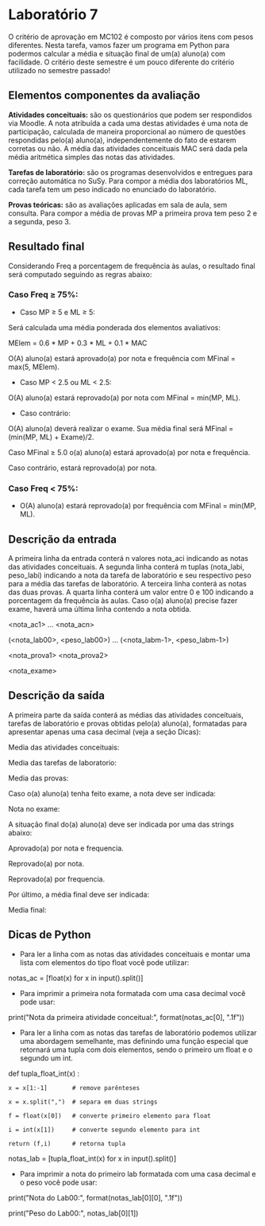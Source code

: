 # Laboratório 7

O critério de aprovação em MC102 é composto por vários itens com pesos diferentes. Nesta tarefa, vamos fazer um programa em Python para podermos calcular a média e situação final de um(a) aluno(a) com facilidade. O critério deste semestre é um pouco diferente do critério utilizado no semestre passado!

## Elementos componentes da avaliação

**Atividades conceituais:** são os questionários que podem ser respondidos via Moodle. A nota atribuída a cada uma destas atividades é uma nota de participação, calculada de maneira proporcional ao número de questões respondidas pelo(a) aluno(a), independentemente do fato de estarem corretas ou não. A média das atividades conceituais MAC será dada pela média aritmética simples das notas das atividades.

**Tarefas de laboratório:** são os programas desenvolvidos e entregues para correção automática no SuSy. Para compor a média dos laboratórios ML, cada tarefa tem um peso indicado no enunciado do laboratório.

**Provas teóricas:** são as avaliações aplicadas em sala de aula, sem consulta. Para compor a média de provas MP a primeira prova tem peso 2 e a segunda, peso 3.

## Resultado final

Considerando Freq a porcentagem de frequência às aulas, o resultado final será computado seguindo as regras abaixo:

### Caso Freq ≥ 75%:

- Caso MP ≥ 5 e ML ≥ 5:

Será calculada uma média ponderada dos elementos avaliativos:

MElem = 0.6 * MP + 0.3 * ML + 0.1 * MAC

O(A) aluno(a) estará aprovado(a) por nota e frequência com MFinal = max(5, MElem).

- Caso MP < 2.5 ou ML < 2.5:

O(A) aluno(a) estará reprovado(a) por nota com MFinal = min(MP, ML).

- Caso contrário:

O(A) aluno(a) deverá realizar o exame. Sua média final será MFinal = (min(MP, ML) + Exame)/2.

Caso MFinal ≥ 5.0 o(a) aluno(a) estará aprovado(a) por nota e frequência.

Caso contrário, estará reprovado(a) por nota.

### Caso Freq < 75%:

- O(A) aluno(a) estará reprovado(a) por frequência com MFinal = min(MP, ML).


## Descrição da entrada

A primeira linha da entrada conterá n valores nota_aci indicando as notas das atividades conceituais. A segunda linha conterá m tuplas (nota_labi, peso_labi) indicando a nota da tarefa de laboratório e seu respectivo peso para a média das tarefas de laboratório. A terceira linha conterá as notas das duas provas. A quarta linha conterá um valor entre 0 e 100 indicando a porcentagem da frequência às aulas. Caso o(a) aluno(a) precise fazer exame, haverá uma última linha contendo a nota obtida.

<nota_ac1> ... <nota_acn>

(<nota_lab00>, <peso_lab00>) ... (<nota_labm-1>, <peso_labm-1>)

<nota_prova1> <nota_prova2>

<freq>

<nota_exame>

## Descrição da saída

A primeira parte da saída conterá as médias das atividades conceituais, tarefas de laboratório e provas obtidas pelo(a) aluno(a), formatadas para apresentar apenas uma casa decimal (veja a seção Dicas):

Media das atividades conceituais: <MAC>

Media das tarefas de laboratorio: <ML>

Media das provas: <MP>

Caso o(a) aluno(a) tenha feito exame, a nota deve ser indicada:

Nota no exame: <Exame>

A situação final do(a) aluno(a) deve ser indicada por uma das strings abaixo:

Aprovado(a) por nota e frequencia.

Reprovado(a) por nota.

Reprovado(a) por frequencia.

Por último, a média final deve ser indicada:

Media final: <MFinal>

## Dicas de Python
- Para ler a linha com as notas das atividades conceituais e montar uma lista com elementos do tipo float você pode utilizar:

notas_ac = [float(x) for x in input().split()]

- Para imprimir a primeira nota formatada com uma casa decimal você pode usar:

print("Nota da primeira atividade conceitual:", format(notas_ac[0], ".1f"))

- Para ler a linha com as notas das tarefas de laboratório podemos utilizar uma abordagem semelhante, mas definindo uma função especial que retornará uma tupla com dois elementos, sendo o primeiro um float e o segundo um int.

def tupla_float_int(x) :
    
    x = x[1:-1]       # remove parênteses
    
    x = x.split(",")  # separa em duas strings
    
    f = float(x[0])   # converte primeiro elemento para float
    
    i = int(x[1])     # converte segundo elemento para int
    
    return (f,i)      # retorna tupla

notas_lab = [tupla_float_int(x) for x in input().split()]

- Para imprimir a nota do primeiro lab formatada com uma casa decimal e o peso você pode usar:

print("Nota do Lab00:", format(notas_lab[0][0], ".1f"))

print("Peso do Lab00:", notas_lab[0][1])



